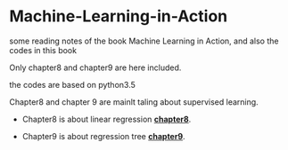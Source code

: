 # Machine-Learning-in-Action
some reading notes of the book Machine Learning in Action, and also the codes in this book

Only chapter8 and chapter9 are here included.

the codes are based on python3.5

Chapter8 and chapter 9 are mainlt taling about supervised learning. 

- Chapter8 is about linear regression
  [**chapter8**](8).

- Chapter9 is about regression tree
  [**chapter9**](9).
